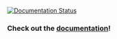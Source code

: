 [![Documentation Status](https://readthedocs.org/projects/cryptographycomplements/badge/?version=latest)](https://cryptographycomplements.readthedocs.io/?badge=latest)

### Check out the [documentation](https://cryptographycomplements.readthedocs.io/)!
